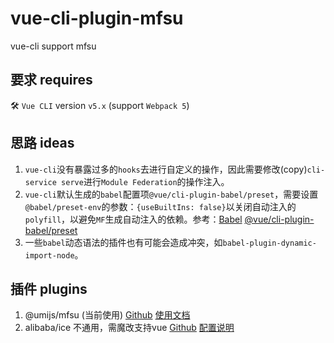# vue-cli-plugin-mfsu
vue-cli support mfsu

## 要求 requires
🛠 `Vue CLI` version `v5.x` (support `Webpack 5`)

## 思路 ideas
1. `vue-cli`没有暴露过多的`hooks`去进行自定义的操作，因此需要修改(copy)`cli-service serve`进行`Module Federation`的操作注入。
2. `vue-cli`默认生成的`babel`配置项`@vue/cli-plugin-babel/preset`，需要设置`@babel/preset-env`的参数：`{useBuiltIns: false}`以关闭自动注入的`polyfill`，以避免`MF`生成自动注入的依赖。参考：[Babel](https://babeljs.io/docs/en/babel-preset-env#usebuiltins-false) [@vue/cli-plugin-babel/preset](https://github.com/vuejs/vue-cli/tree/dev/packages/%40vue/babel-preset-app)
3. 一些`babel`动态语法的插件也有可能会造成冲突，如`babel-plugin-dynamic-import-node`。

## 插件 plugins
1. @umijs/mfsu (当前使用) [Github](https://github.com/umijs/umi-next/tree/master/packages/mfsu) [使用文档](https://github.com/umijs/umi-next/blob/master/docs/blog/mfsu-independent-usage.md)
2. alibaba/ice 不通用，需魔改支持vue [Github](https://github.com/alibaba/ice/blob/master/packages/plugin-react-app/src/userConfig/remoteRuntime/index.ts) [配置说明](https://ice.work/docs/guide/advanced/pre-compile)
